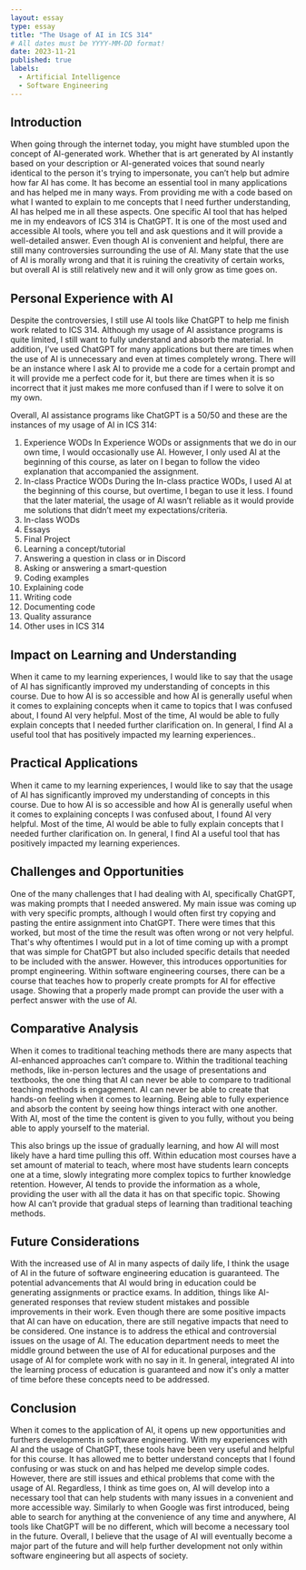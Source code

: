 ```yaml
---
layout: essay
type: essay
title: "The Usage of AI in ICS 314"
# All dates must be YYYY-MM-DD format!
date: 2023-11-21
published: true
labels:
  - Artificial Intelligence
  - Software Engineering
---
```

## Introduction

When going through the internet today, you might have stumbled upon the concept of AI-generated work. Whether that is art generated by AI instantly based on your description or AI-generated voices that sound nearly identical to the person it's trying to impersonate, you can’t help but admire how far AI has come. It has become an essential tool in many applications and has helped me in many ways. From providing me with a code based on what I wanted to explain to me concepts that I need further understanding, AI has helped me in all these aspects. One specific AI tool that has helped me in my endeavors of ICS 314 is ChatGPT. It is one of the most used and accessible AI tools, where you tell and ask questions and it will provide a well-detailed answer. Even though AI is convenient and helpful, there are still many controversies surrounding the use of AI. Many state that the use of AI is morally wrong and that it is ruining the creativity of certain works, but overall AI is still relatively new and it will only grow as time goes on.

## Personal Experience with AI

Despite the controversies, I still use AI tools like ChatGPT to help me finish work related to ICS 314. Although my usage of AI assistance programs is quite limited, I still want to fully understand and absorb the material. In addition, I’ve used ChatGPT for many applications but there are times when the use of AI is unnecessary and even at times completely wrong. There will be an instance where I ask AI to provide me a code for a certain prompt and it will provide me a perfect code for it, but there are times when it is so incorrect that it just makes me more confused than if I were to solve it on my own.

Overall, AI assistance programs like ChatGPT is a 50/50 and these are the instances of my usage of AI in ICS 314:

1. Experience WODs
  In Experience WODs or assignments that we do in our own time, I would occasionally use AI. However, I only used AI at the beginning of this course, as later on I began to follow the video explanation that accompanied the assignment.
2. In-class Practice WODs
  During the In-class practice WODs, I used AI at the beginning of this course, but overtime, I began to use it less. I found that the later material, the usage of AI wasn’t reliable as it would provide me solutions that didn’t meet my expectations/criteria.
3. In-class WODs
4. Essays
5. Final Project
6. Learning a concept/tutorial
7. Answering a question in class or in Discord
8. Asking or answering a smart-question
9. Coding examples
10. Explaining code
11. Writing code
12. Documenting code
13. Quality assurance
14. Other uses in ICS 314

## Impact on Learning and Understanding

When it came to my learning experiences, I would like to say that the usage of AI has significantly improved my understanding of concepts in this course. Due to how AI is so accessible and how AI is generally useful when it comes to explaining concepts when it came to topics that I was confused about, I found AI very helpful. Most of the time, AI would be able to fully explain concepts that I needed further clarification on. In general, I find AI a useful tool that has positively impacted my learning experiences..

## Practical Applications

When it came to my learning experiences, I would like to say that the usage of AI has significantly improved my understanding of concepts in this course. Due to how AI is so accessible and how AI is generally useful when it comes to explaining concepts I was confused about, I found AI very helpful. Most of the time, AI would be able to fully explain concepts that I needed further clarification on. In general, I find AI a useful tool that has positively impacted my learning experiences.

## Challenges and Opportunities


One of the many challenges that I had dealing with AI, specifically ChatGPT, was making prompts that I needed answered. My main issue was coming up with very specific prompts, although I would often first try copying and pasting the entire assignment into ChatGPT. There were times that this worked, but most of the time the result was often wrong or not very helpful. That's why oftentimes I would put in a lot of time coming up with a prompt that was simple for ChatGPT but also included specific details that needed to be included with the answer. However, this introduces opportunities for prompt engineering. Within software engineering courses, there can be a course that teaches how to properly create prompts for AI for effective usage. Showing that a properly made prompt can provide the user with a perfect answer with the use of AI.

## Comparative Analysis

When it comes to traditional teaching methods there are many aspects that AI-enhanced approaches can’t compare to. Within the traditional teaching methods, like in-person lectures and the usage of presentations and textbooks, the one thing that AI can never be able to compare to traditional teaching methods is engagement. AI can never be able to create that hands-on feeling when it comes to learning. Being able to fully experience and absorb the content by seeing how things interact with one another. With AI, most of the time the content is given to you fully, without you being able to apply yourself to the material. 

This also brings up the issue of gradually learning, and how AI will most likely have a hard time pulling this off. Within education most courses have a set amount of material to teach, where most have students learn concepts one at a time, slowly integrating more complex topics to further knowledge retention. However, AI tends to provide the information as a whole, providing the user with all the data it has on that specific topic. Showing how AI can’t provide that gradual steps of learning than traditional teaching methods.


## Future Considerations

With the increased use of AI in many aspects of daily life, I think the usage of AI in the future of software engineering education is guaranteed. The potential advancements that AI would bring in education could be generating assignments or practice exams. In addition, things like AI-generated responses that review student mistakes and possible improvements in their work. Even though there are some positive impacts that AI can have on education, there are still negative impacts that need to be considered. One instance is to address the ethical and controversial issues on the usage of AI. The education department needs to meet the middle ground between the use of AI for educational purposes and the usage of AI for complete work with no say in it. In general, integrated AI into the learning process of education is guaranteed and now it's only a matter of time before these concepts need to be addressed.

## Conclusion


When it comes to the application of AI, it opens up new opportunities and furthers developments in software engineering. With my experiences with AI and the usage of ChatGPT, these tools have been very useful and helpful for this course. It has allowed me to better understand concepts that I found confusing or was stuck on and has helped me develop simple codes. However, there are still issues and ethical problems that come with the usage of AI. Regardless, I think as time goes on, AI will develop into a necessary tool that can help students with many issues in a convenient and more accessible way. Similarly to when Google was first introduced, being able to search for anything at the convenience of any time and anywhere, AI tools like ChatGPT will be no different, which will become a necessary tool in the future. Overall, I believe that the usage of AI will eventually become a major part of the future and will help further development not only within software engineering but all aspects of society.
